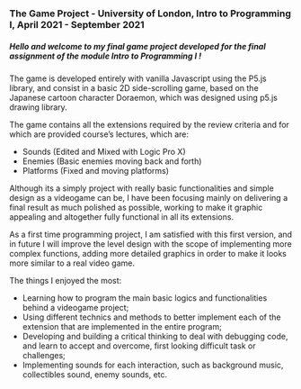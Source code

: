 ### The Game Project - University of London, Intro to Programming I, April 2021 - September 2021

##### Hello and welcome to my final game project developed for the final assignment of the module Intro to Programming I !

The game is developed entirely with vanilla Javascript using the P5.js library, and consist in a basic 2D side-scrolling game, based on the Japanese cartoon character Doraemon, which was designed using p5.js drawing library.

The game contains all the extensions required by the review criteria and for which are provided course’s lectures, which are:

- Sounds (Edited and Mixed with Logic Pro X)
- Enemies (Basic enemies moving back and forth)
- Platforms (Fixed and moving platforms)

Although its a simply project with really basic functionalities and simple design as a videogame can be, I have been focusing mainly on delivering a final result as much polished as possible, working to make it graphic appealing and altogether fully functional in all its extensions.

As a first time programming project, I am satisfied with this first version, and in future I will improve the level design with the scope of implementing more complex functions, adding more detailed graphics in order to make it looks more similar to a real video game.

The things I enjoyed the most:

- Learning how to program the main basic logics and functionalities behind a videogame project;
- Using different technics and methods to better implement each of the extension that are implemented in the entire program;
- Developing and building a critical thinking to deal with debugging code, and learn to accept and overcome, first looking difficult task or challenges;
- Implementing sounds for each interaction, such as background music, collectibles sound, enemy sounds, etc.
